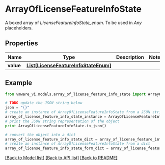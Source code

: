 # ArrayOfLicenseFeatureInfoState

A boxed array of *LicenseFeatureInfoState_enum*. To be used in *Any* placeholders. 

## Properties
Name | Type | Description | Notes
------------ | ------------- | ------------- | -------------
**value** | [**List[LicenseFeatureInfoStateEnum]**](LicenseFeatureInfoStateEnum.md) |  | 

## Example

```python
from vmware_vi.models.array_of_license_feature_info_state import ArrayOfLicenseFeatureInfoState

# TODO update the JSON string below
json = "{}"
# create an instance of ArrayOfLicenseFeatureInfoState from a JSON string
array_of_license_feature_info_state_instance = ArrayOfLicenseFeatureInfoState.from_json(json)
# print the JSON string representation of the object
print ArrayOfLicenseFeatureInfoState.to_json()

# convert the object into a dict
array_of_license_feature_info_state_dict = array_of_license_feature_info_state_instance.to_dict()
# create an instance of ArrayOfLicenseFeatureInfoState from a dict
array_of_license_feature_info_state_form_dict = array_of_license_feature_info_state.from_dict(array_of_license_feature_info_state_dict)
```
[[Back to Model list]](../README.md#documentation-for-models) [[Back to API list]](../README.md#documentation-for-api-endpoints) [[Back to README]](../README.md)


